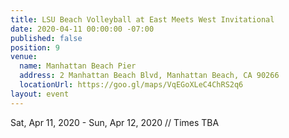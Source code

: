 ```yaml
---
title: LSU Beach Volleyball at East Meets West Invitational
date: 2020-04-11 00:00:00 -07:00
published: false
position: 9
venue:
  name: Manhattan Beach Pier
  address: 2 Manhattan Beach Blvd, Manhattan Beach, CA 90266
  locationUrl: https://goo.gl/maps/VqEGoXLeC4ChRS2q6
layout: event
---
```


Sat, Apr 11, 2020 - Sun, Apr 12, 2020 // Times TBA